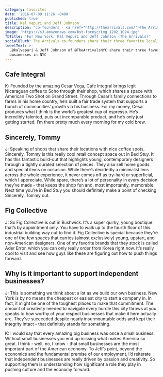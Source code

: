 ```yaml
---
category: favorites
date: '2016-07-09 11:26 -0400'
published: true
title: Kal Vepuri and Jeff Johnson
description: 'co-founders - <a href="http://thearrivals.com/">The Arrivals</a>'
image: 'https://s3.amazonaws.com/bst-fornyc/img_1202_1024.jpg'
fbTitle: 'For New York: Kal Vepuri and Jeff Johnson (The Arrivals)'
socialBlurb: The Arrivals co-founders share their three favorite local businesses in NYC.
tweetText: >-
  .@kalvepuri & Jeff Johnson of @TheArrivalsNYC share their three favorite local
  businesses in NYC
---
```

## Cafe Integral
K: Founded by the amazing Cesar Vega, Cafe Integral brings legit Nicaraguan coffee to Soho through their shop, which shares a space with American Two Shot on Grand Street. Through Cesar’s family connections to farms in his home country, he’s built a fair trade system that supports a bunch of communities’ growth via his business. For my money, Cesar produces what I think is the world’s greatest cup of espresso. He’s incredibly talented, puts out incomparable product, and he’s only just getting started. I’m there pretty much every morning for my cold brew.

## Sincerely, Tommy
J: Speaking of shops that share their locations with nice coffee spots, Sincerely, Tommy is this really cool retail concept space out in Bed Stuy. It has this fantastic build-out that highlights young, contemporary designers through a tightly curated selection of pieces. They also sell home goods and special items on occasion. While there’s decidedly a minimalist lens across the whole experience, it never comes off as try-hard or superficial, which I appreciate. While spare, there’s a lot of personality in every decision they’ve made - that keeps the shop fun and, most importantly, memorable. Next time you’re in Bed Stuy you should definitely make a point of checking Sincerely, Tommy out.

## Fig Collective
J: So Fig Collective is out in Bushwick. It’s a super quirky, young boutique that’s by appointment only. You have to walk up to the fourth floor of this industrial building way out to find it. Fig Collective is special because they’re one of the few spaces that carries (almost exclusively) young, upstart, and non-American designers. One of my favorite brands that they stock is called Ader Error, which you can only really order from Korea right now. It’s really cool to visit and see how guys like these are figuring out how to push things forward.

## Why is it important to support independent businesses?
J: This is something we think about a lot as we build our own business. New York is by no means the cheapest or easiest city to start a company in. In fact, it might be one of the toughest places to make that commitment. The amount of creativity needed to navigate every hurdle this city throws at you speaks to how worthy of your respect businesses that make it here actually are. They’ve succeeded despite nearly insurmountable odds and kept their integrity intact - that definitely stands for something.

K: I would say that every amazing big business was once a small business. Without small businesses you end up missing what makes America so great. I think - well, no, I know - that small businesses are the most important part of the American economy. To Jeff’s point, beyond the economics and the fundamental premise of our employment, I’d reiterate that independent businesses are really driven by passion and creativity. So supporting them is understanding how significant a role they play in pushing culture and the economy forward.
